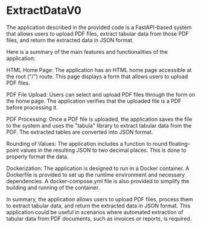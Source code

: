 # ExtractDataV0

The application described in the provided code is a FastAPI-based system that allows users to upload PDF files, extract tabular data from those PDF files, and return the extracted data in JSON format.

Here is a summary of the main features and functionalities of the application:

HTML Home Page: The application has an HTML home page accessible at the root ("/") route. This page displays a form that allows users to upload PDF files.

PDF File Upload: Users can select and upload PDF files through the form on the home page. The application verifies that the uploaded file is a PDF before processing it.

PDF Processing: Once a PDF file is uploaded, the application saves the file to the system and uses the "tabula" library to extract tabular data from the PDF. The extracted tables are converted into JSON format.

Rounding of Values: The application includes a function to round floating-point values in the resulting JSON to two decimal places. This is done to properly format the data.

Dockerization: The application is designed to run in a Docker container. A Dockerfile is provided to set up the runtime environment and necessary dependencies. A docker-compose.yml file is also provided to simplify the building and running of the container.

In summary, the application allows users to upload PDF files, process them to extract tabular data, and return the extracted data in JSON format. This application could be useful in scenarios where automated extraction of tabular data from PDF documents, such as invoices or reports, is required.
